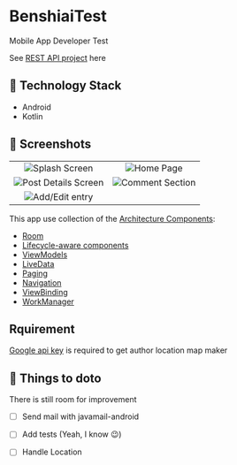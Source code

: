 # BenshiaiTest
Mobile App Developer Test

See [REST API project](https://github.com/typicode/json-server) here 

## 🚀 Technology Stack

- Android
- Kotlin

## 📸 Screenshots
|                           |                            |
| :----------------------------------: | :----------------------------------: |
| ![Splash Screen](https://user-images.githubusercontent.com/22020160/186496432-ab451a42-9ceb-4311-8b3e-1c8ca721b36a.png) | ![Home Page](https://user-images.githubusercontent.com/22020160/186496592-5801afb6-df8a-4014-8e8f-37979d2893fb.png) |
| ![Post Details Screen](https://user-images.githubusercontent.com/22020160/186496718-3a7b62ff-261b-4e87-8b03-a586cd64f024.png) | ![Comment Section](https://user-images.githubusercontent.com/22020160/186496935-8f203da7-bd57-49b2-949e-b88b1f9dc1c4.png) |
| ![Add/Edit entry](https://user-images.githubusercontent.com/22020160/186497062-96633cde-9a0b-4804-8ea5-c3fc45a7351a.png) |


This app use collection of the [Architecture Components](https://developer.android.com/arch):

- [Room](https://developer.android.com/topic/libraries/architecture/room)
- [Lifecycle-aware components](https://developer.android.com/topic/libraries/architecture/lifecycle)
- [ViewModels](https://developer.android.com/topic/libraries/architecture/viewmodel)
- [LiveData](https://developer.android.com/topic/libraries/architecture/livedata)
- [Paging](https://developer.android.com/topic/libraries/architecture/paging/)
- [Navigation](https://developer.android.com/topic/libraries/architecture/navigation/)
- [ViewBinding](https://developer.android.com/topic/libraries/view-binding)
- [WorkManager](https://developer.android.com/topic/libraries/architecture/workmanager/)

## Rquirement 
[Google api key](https://developers.google.com/maps/documentation/javascript/get-api-key) is required to get author location map maker 


## 📖 Things to doto 
There is still room for improvement
- [ ] Send mail with javamail-android
- [ ] Add tests (Yeah, I know :wink:)
- [ ] Handle Location


